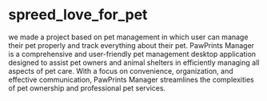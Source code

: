# spreed_love_for_pet

we made a project based on pet management in which user can manage their pet properly and track everything about their pet.
PawPrints Manager is a comprehensive and user-friendly pet management desktop application designed to assist pet owners and animal shelters in efficiently managing all aspects of pet care. With a focus on convenience, organization, and effective communication, PawPrints Manager  streamlines the complexities of pet ownership and professional pet services.
